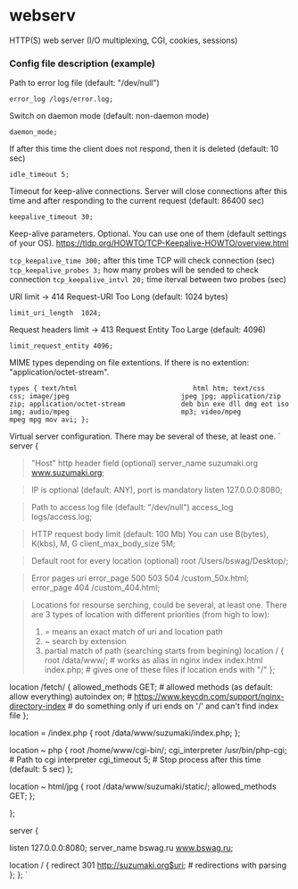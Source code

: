 # webserv
HTTP(S) web server (I/O multiplexing, CGI, cookies, sessions)

### Config file description (example)
Path to error log file (default: "/dev/null")

`error_log /logs/error.log;
`

Switch on daemon mode (default: non-daemon mode)

`daemon_mode;
`

If after this time the client does not respond,
then it is deleted (default: 10 sec)

`idle_timeout 5;`


Timeout for keep-alive connections. Server will close connections after this time
and after responding to the current request (default: 86400 sec)

`keepalive_timeout 30;`

Keep-alive parameters. Optional.
You can use one of them (default settings of your OS).
https://tldp.org/HOWTO/TCP-Keepalive-HOWTO/overview.html

`tcp_keepalive_time 300;`	after this time TCP will check connection (sec)
`tcp_keepalive_probes 3;`	how many probes will be sended to check connection
`tcp_keepalive_intvl 20;`	time iterval between two probes (sec)


URI limit -> 414 Request-URI Too Long (default: 1024 bytes)

`limit_uri_length  1024;`


Request headers limit -> 413 Request Entity Too Large (default: 4096)

`limit_request_entity 4096;`


MIME types depending on file extentions.
If there is no extention: "application/octet-stream".

`types {
  text/html                             html htm;
  text/css                              css;
  image/jpeg                            jpeg jpg;
  application/zip                       zip;
  application/octet-stream              deb bin exe dll dmg eot iso img;
  audio/mpeg                            mp3;
  video/mpeg                            mpeg mpg mov avi;
};`

Virtual server configuration.
There may be several of these, at least one.
`
server {
  > "Host" http header field (optional)
	server_name suzumaki.org www.suzumaki.org;
  
  > IP is optional (default: ANY), port is mandatory
  listen 127.0.0.0:8080;
  
  > Path to access log file (default: "/dev/null") 
  access_log  logs/access.log;
  
  > HTTP request body limit (default: 100 Mb)
  > You can use B(bytes), K(kbs), M, G
  client_max_body_size 5M;
  
  > Default root for every location (optional)
  root /Users/bswag/Desktop/;
  
  > Error pages uri
  error_page 500 503 504 /custom_50x.html;
  error_page 404 /custom_404.html;
  
  > Locations for resourse serching, could be several, at least one.
  > There are 3 types of location with different priorities (from high to low):
  > 1. = means an exact match of uri and location path
  > 2. ~ search by extension
  > 3.   partial match of path (searching starts from begining)
  location / {
      root      /data/www/;                   # works as alias in nginx
      index     index.html index.php;         # gives one of these files if location ends with "/"
  };

  location /fetch/ {
      allowed_methods   GET;                  # allowed methods (as default: allow everything)
      autoindex     on;                       # https://www.keycdn.com/support/nginx-directory-index
                                              # do something only if uri ends on '/' and can't find index file
  };

  location = /index.php {
      root /data/www/suzumaki/index.php;
  };
  
  location ~ php {
      root /home/www/cgi-bin/;
      cgi_interpreter /usr/bin/php-cgi;       # Path to cgi interpreter
      cgi_timeout 5;                          # Stop process after this time (default: 5 sec)
  };
    
  location ~ html/jpg {
      root /data/www/suzumaki/static/;
      allowed_methods   GET;
  };
  
};

server {

  listen 127.0.0.0:8080;
  server_name bswag.ru www.bswag.ru;
  
  location / {
        redirect 301 http://suzumaki.org$uri;    # redirections with parsing
  };
};
`
